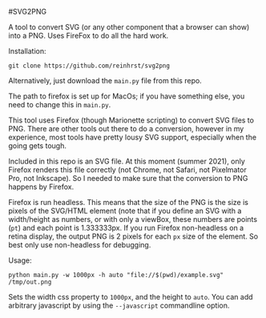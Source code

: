 #SVG2PNG

A tool to convert SVG (or any other component that a browser can show) into a PNG.
Uses FireFox to do all the hard work.

Installation:
```
git clone https://github.com/reinhrst/svg2png
```
Alternatively, just download the `main.py` file from this repo.

The path to firefox is set up for MacOs; if you have something else, you need to change this in `main.py`.

This tool uses Firefox (though Marionette scripting) to convert SVG files to PNG.
There are other tools out there to do a conversion, however in my experience, most tools have pretty lousy SVG support, especially when the going gets tough.

Included in this repo is an SVG file.
At this moment (summer 2021), only Firefox renders this file correctly (not Chrome, not Safari, not Pixelmator Pro, not Inkscape).
So I needed to make sure that the conversion to PNG happens by Firefox.

Firefox is run headless.
This means that the size of the PNG is the size is pixels of the SVG/HTML element (note that if you define an SVG with a width/height as numbers, or with only a viewBox, these numbers are points (`pt`) and each point is 1.333333px.
If you run Firefox non-headless on a retina display, the output PNG is 2 pixels for each `px` size of the element.
So best only use non-headless for debugging.

Usage:
```
python main.py -w 1000px -h auto "file://$(pwd)/example.svg" /tmp/out.png
```

Sets the width css property to `1000px`, and the height to `auto`.
You can add arbitrary javascript by using the `--javascript` commandline option.
